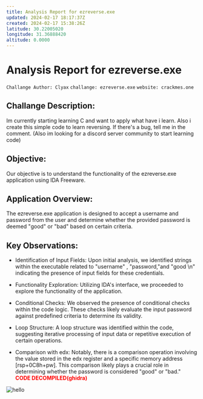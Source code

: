 ```yaml
---
title: Analysis Report for ezreverse.exe
updated: 2024-02-17 18:17:37Z
created: 2024-02-17 15:38:26Z
latitude: 30.22005020
longitude: 31.36888420
altitude: 0.0000
---
```


# Analysis Report for ezreverse.exe
`Challange Author: Clyax` `challange: ezreverse.exe` `website: crackmes.one`
## Challange Description:
Im currently starting learning C and want to apply what have i learn. Also i create this simple code to learn reversing. If there's a bug, tell me in the comment. (Also im looking for a discord server community to start learning code)
## Objective:
Our objective is to understand the functionality of the ezreverse.exe application using IDA Freeware.

## Application Overview:
The ezreverse.exe application is designed to accept a username and password from the user and determine whether the provided password is deemed "good" or "bad" based on certain criteria.

## Key Observations:
- Identification of Input Fields: Upon initial analysis, we identified strings within the executable related to "username" , "password,"and "good \n" indicating the presence of input fields for these credentials.

- Functionality Exploration: Utilizing IDA's interface, we proceeded to explore the functionality of the application.

- Conditional Checks: We observed the presence of conditional checks  within the code logic. These checks likely evaluate the input password against predefined criteria to determine its validity.

- Loop Structure: A loop structure was identified within the code, suggesting iterative processing of input data or repetitive execution of certain operations.

- Comparison with edx: Notably, there is a comparison operation involving the value stored in the edx register and a specific memory address [rsp+0C8h+pw]. This comparison likely plays a crucial role in determining whether the password is considered "good" or "bad."
<span style="color:red">**CODE DECOMPILED(ghidra)**</span>




![hello](https://github.com/seiffawal/crackmes.one_sol/assets/83987697/354f4dbf-aa5f-4360-bdfa-f87c9da85afb)
